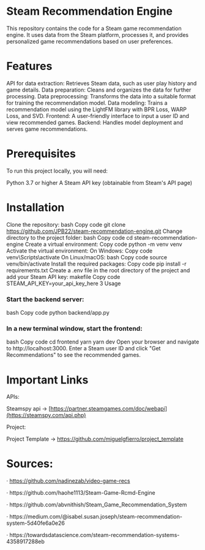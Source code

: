 # Steam Recommendation Engine

This repository contains the code for a Steam game recommendation engine. It uses data from the Steam platform, processes it, and provides personalized game recommendations based on user preferences.

# Features

API for data extraction: Retrieves Steam data, such as user play history and game details.
Data preparation: Cleans and organizes the data for further processing.
Data preprocessing: Transforms the data into a suitable format for training the recommendation model.
Data modeling: Trains a recommendation model using the LightFM library with BPR Loss, WARP Loss, and SVD.
Frontend: A user-friendly interface to input a user ID and view recommended games.
Backend: Handles model deployment and serves game recommendations.
# Prerequisites

To run this project locally, you will need:

Python 3.7 or higher
A Steam API key (obtainable from Steam's API page)
# Installation

Clone the repository:
bash
Copy code
git clone https://github.com/JPB22/steam-recommendation-engine.git
Change directory to the project folder:
bash
Copy code
cd steam-recommendation-engine
Create a virtual environment:
Copy code
python -m venv venv
Activate the virtual environment:
On Windows:
Copy code
venv\Scripts\activate
On Linux/macOS:
bash
Copy code
source venv/bin/activate
Install the required packages:
Copy code
pip install -r requirements.txt
Create a .env file in the root directory of the project and add your Steam API key:
makefile
Copy code
STEAM_API_KEY=your_api_key_here
3 Usage

### Start the backend server:
bash
Copy code
python backend/app.py
### In a new terminal window, start the frontend:
bash
Copy code
cd frontend
yarn
yarn dev
Open your browser and navigate to http://localhost:3000.
Enter a Steam user ID and click "Get Recommendations" to see the recommended games.


# Important Links 

APIs:

Steamspy api -> [https://partner.steamgames.com/doc/webapi](https://steamspy.com/api.php)

Project:

Project Template -> https://github.com/miguelgfierro/project_template


# Sources:

· https://github.com/nadinezab/video-game-recs
<p>
· https://github.com/haohe1113/Steam-Game-Rcmd-Engine
<p>
· https://github.com/abvnithish/Steam_Game_Recommendation_System
<p>
· https://medium.com/@isabel.susan.joseph/steam-recommendation-system-5d40fe6a0e26
<p>
· https://towardsdatascience.com/steam-recommendation-systems-4358917288eb
